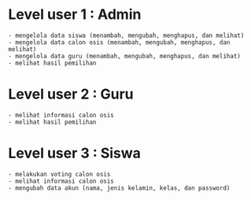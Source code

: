 # Level user 1 : Admin
    - mengelola data siswa (menambah, mengubah, menghapus, dan melihat)
    - mengelola data calon osis (menambah, mengubah, menghapus, dan melihat)
    - mengelola data guru (menambah, mengubah, menghapus, dan melihat)
    - melihat hasil pemilihan

# Level user 2 : Guru
    - melihat informasi calon osis
    - melihat hasil pemilihan

# Level user 3 : Siswa
    - melakukan voting calon osis
    - melihat informasi calon osis
    - mengubah data akun (nama, jenis kelamin, kelas, dan password)